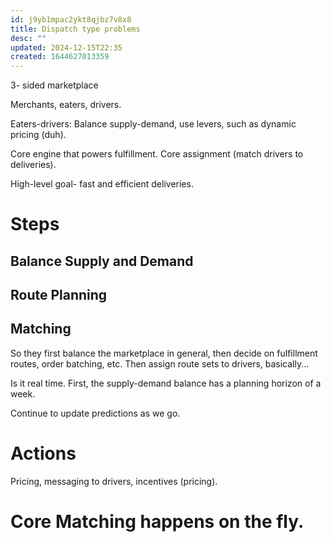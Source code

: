 ```yaml
---
id: j9yb1mpac2ykt8qjbz7v8x8
title: Dispatch type problems
desc: ""
updated: 2024-12-15T22:35
created: 1644627013359
---
```

3- sided marketplace

Merchants, eaters, drivers.

Eaters-drivers:
Balance supply-demand, use levers, such as dynamic pricing (duh).

Core engine that powers fulfillment. Core assignment (match drivers to deliveries).

High-level goal- fast and efficient deliveries. 

# Steps

## Balance Supply and Demand

## Route Planning

## Matching

So they first balance the marketplace in general, then decide on fulfillment routes, order batching, etc.
Then assign route sets to drivers, basically...

Is it real time. First, the supply-demand balance has a planning horizon of a week.

Continue to update predictions as we go.

# Actions

Pricing, messaging to drivers, incentives (pricing).

# Core Matching happens on the fly.

